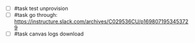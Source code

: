 - [ ] #task test unprovision
- [ ] #task go through: https://instructure.slack.com/archives/C029536CU/p1698071953453729
- [ ] #task canvas logs download